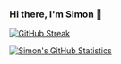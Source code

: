 ### Hi there, I'm Simon 👋

[![GitHub Streak](https://streak-stats.demolab.com?user=sidutoit&theme=radical&exclude_days=Sun%2CSat)](https://git.io/streak-stats)

[![Simon's GitHub Statistics](https://github-readme-stats.vercel.app/api?username=sidutoit)](https://github.com/anuraghazra/github-readme-stats)
